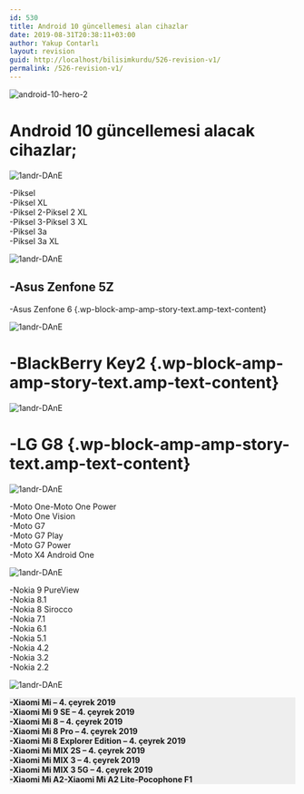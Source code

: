 ```yaml
---
id: 530
title: Android 10 güncellemesi alan cihazlar
date: 2019-08-31T20:38:11+03:00
author: Yakup Contarlı
layout: revision
guid: http://localhost/bilisimkurdu/526-revision-v1/
permalink: /526-revision-v1/
---
```

<amp-story-page style="background-color:#ffffff" id="a75fc837-9879-4d72-bf12-b76d0aef2683" class="wp-block-amp-amp-story-page"><amp-story-grid-layer template="fill"><img layout="fill" src="http://localhost/bilisimkurdu/wp-content/uploads/2019/08/android-10-hero-2.jpg" alt="android-10-hero-2" class="wp-image-528" object-position="initial" srcset="http://localhost/bilisimkurdu/wp-content/uploads/2019/08/android-10-hero-2.jpg 830w, http://localhost/bilisimkurdu/wp-content/uploads/2019/08/android-10-hero-2-768x576.jpg 768w" sizes="(max-width: 830px) 100vw, 830px" /></amp-story-grid-layer><amp-story-grid-layer template="fill"></amp-story-grid-layer> 

<h1 style="display:flex" class="wp-block-amp-amp-story-text is-style-default has-text-color has-very-light-gray-color">
  <amp-fit-text layout="flex-item" class="amp-text-content">Android 10 güncellemesi alacak cihazlar;</amp-fit-text>
</h1></amp-story-page> <amp-story-page style="background-color:#ffffff" id="b7632d90-1d66-4cb9-a41f-8d21090af472" class="wp-block-amp-amp-story-page"><amp-story-grid-layer template="fill">

<img layout="fill" src="http://localhost/bilisimkurdu/wp-content/uploads/2019/08/1andr-DAnE.png" alt="1andr-DAnE" class="wp-image-527" object-position="initial" /> </amp-story-grid-layer><amp-story-grid-layer template="fill"></amp-story-grid-layer> 

<p class="wp-block-amp-amp-story-text amp-text-content">
  -Piksel<br /> -Piksel XL<br /> -Piksel 2-Piksel 2 XL<br /> -Piksel 3-Piksel 3 XL<br /> -Piksel 3a<br /> -Piksel 3a XL<br />
</p></amp-story-page> <amp-story-page style="background-color:#ffffff" id="b367d126-e6ff-46d5-90d7-958f06f2cd98" class="wp-block-amp-amp-story-page"><amp-story-grid-layer template="fill">

<img layout="fill" src="http://localhost/bilisimkurdu/wp-content/uploads/2019/08/1andr-DAnE.png" alt="1andr-DAnE" class="wp-image-527" object-position="initial" /> </amp-story-grid-layer><amp-story-grid-layer template="fill"></amp-story-grid-layer> 

## -Asus Zenfone&nbsp;5Z  
-Asus Zenfone 6  {.wp-block-amp-amp-story-text.amp-text-content}</amp-story-page> <amp-story-page style="background-color:#ffffff" id="529d58f6-6b3e-49e6-8eb4-586cc705aa13" class="wp-block-amp-amp-story-page"><amp-story-grid-layer template="fill">

<img layout="fill" src="http://localhost/bilisimkurdu/wp-content/uploads/2019/08/1andr-DAnE.png" alt="1andr-DAnE" class="wp-image-527" object-position="initial" /> </amp-story-grid-layer><amp-story-grid-layer template="fill"></amp-story-grid-layer> 

# -BlackBerry Key2  {.wp-block-amp-amp-story-text.amp-text-content}</amp-story-page> <amp-story-page style="background-color:#ffffff" id="8dcdc744-769d-45d3-9a43-fdb1f723e9aa" class="wp-block-amp-amp-story-page"><amp-story-grid-layer template="fill">

<img layout="fill" src="http://localhost/bilisimkurdu/wp-content/uploads/2019/08/1andr-DAnE.png" alt="1andr-DAnE" class="wp-image-527" object-position="initial" /> </amp-story-grid-layer><amp-story-grid-layer template="fill"></amp-story-grid-layer> 

# -LG G8  {.wp-block-amp-amp-story-text.amp-text-content}</amp-story-page> <amp-story-page style="background-color:#ffffff" id="b58f8da1-2dcd-4395-a409-af77beb0df0d" class="wp-block-amp-amp-story-page"><amp-story-grid-layer template="fill">

<img layout="fill" src="http://localhost/bilisimkurdu/wp-content/uploads/2019/08/1andr-DAnE.png" alt="1andr-DAnE" class="wp-image-527" object-position="initial" /> </amp-story-grid-layer><amp-story-grid-layer template="fill"></amp-story-grid-layer> 

<p class="wp-block-amp-amp-story-text amp-text-content">
  -Moto One-Moto One Power<br />-Moto One Vision<br />-Moto G7<br />-Moto G7 Play<br />-Moto G7 Power<br />-Moto X4 Android One
</p></amp-story-page> <amp-story-page style="background-color:#ffffff" id="27401a77-993f-445a-b170-3f21ff099e5a" class="wp-block-amp-amp-story-page"><amp-story-grid-layer template="fill">

<img layout="fill" src="http://localhost/bilisimkurdu/wp-content/uploads/2019/08/1andr-DAnE.png" alt="1andr-DAnE" class="wp-image-527" object-position="initial" /> </amp-story-grid-layer><amp-story-grid-layer template="fill"></amp-story-grid-layer> 

<p class="wp-block-amp-amp-story-text amp-text-content">
  -Nokia 9 PureView<br />-Nokia 8.1<br />-Nokia 8 Sirocco<br />-Nokia 7.1<br />-Nokia 6.1<br />-Nokia 5.1<br />-Nokia 4.2<br />-Nokia 3.2<br />-Nokia 2.2
</p></amp-story-page> <amp-story-page style="background-color:#ffffff" id="aad900a6-18c7-4060-84ff-f4d19604c2d4" class="wp-block-amp-amp-story-page"><amp-story-grid-layer template="fill">

<img layout="fill" src="http://localhost/bilisimkurdu/wp-content/uploads/2019/08/1andr-DAnE.png" alt="1andr-DAnE" class="wp-image-527" object-position="initial" /> </amp-story-grid-layer><amp-story-grid-layer template="fill" style="opacity:1"></amp-story-grid-layer> 

<p style="background-color:rgba(238, 238, 238, 1)" class="wp-block-amp-amp-story-text amp-text-content has-background has-very-light-gray-background-color">
  <strong> -Xiaomi Mi &#8211; 4. çeyrek 2019<br />-Xiaomi Mi 9 SE &#8211; 4. çeyrek 2019<br />-Xiaomi Mi 8 &#8211; 4. çeyrek 2019<br />-Xiaomi Mi 8 Pro &#8211; 4. çeyrek 2019<br />-Xiaomi Mi 8 Explorer Edition &#8211; 4. çeyrek 2019<br />-Xiaomi Mi MIX 2S &#8211; 4. çeyrek 2019<br />-Xiaomi Mi MIX 3 &#8211; 4. çeyrek 2019<br />-Xiaomi Mi MIX 3 5G &#8211; 4. çeyrek 2019<br />-Xiaomi Mi A2-Xiaomi Mi A2 Lite-Pocophone F1 </strong>
</p></amp-story-page>